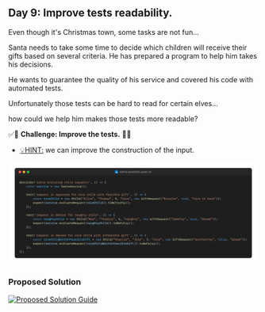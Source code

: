 ## Day 9: Improve tests readability.

Even though it's Christmas town, some tasks are not fun...

Santa needs to take some time to decide which children will receive their gifts based on several criteria.
He has prepared a program to help him takes his decisions.

He wants to guarantee the quality of his service and covered his code with automated tests.

Unfortunately those tests can be hard to read for certain elves... 

how could we help him makes those tests more readable? 

✅🚀 **Challenge: Improve the tests.** 🚀✅

- <u>💡HINT:</u> we can improve the construction of the input.

![snippet of the day](snippet.webp)

### Proposed Solution
[![Proposed Solution Guide](../../img/proposed-solution.webp)](solution/step-by-step.md)